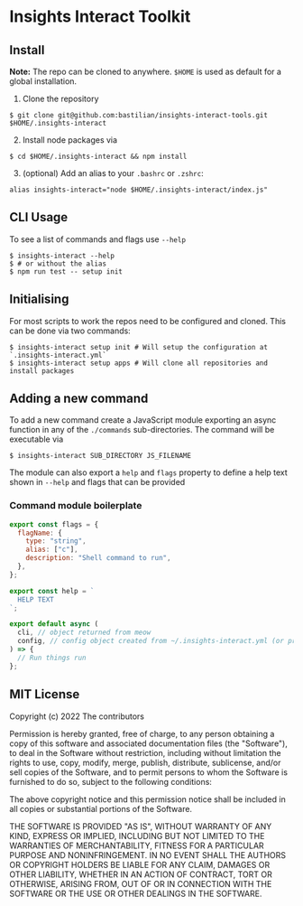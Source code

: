 # Insights Interact Toolkit

## Install

**Note:** The repo can be cloned to anywhere. `$HOME` is used as default for a
global installation.

1. Clone the repository

```shell
$ git clone git@github.com:bastilian/insights-interact-tools.git $HOME/.insights-interact
```

2. Install node packages via

```shell
$ cd $HOME/.insights-interact && npm install
```

3. (optional) Add an alias to your `.bashrc` or `.zshrc`:

```
alias insights-interact="node $HOME/.insights-interact/index.js"
```

## CLI Usage

To see a list of commands and flags use `--help`

```shell
$ insights-interact --help
$ # or without the alias
$ npm run test -- setup init
```

## Initialising

For most scripts to work the repos need to be configured and cloned. This can be
done via two commands:

```shell
$ insights-interact setup init # Will setup the configuration at `.insights-interact.yml`
$ insights-interact setup apps # Will clone all repositories and install packages
```

## Adding a new command

To add a new command create a JavaScript module exporting an async function in
any of the `./commands` sub-directories. The command will be executable via

```shell
$ insights-interact SUB_DIRECTORY JS_FILENAME
```

The module can also export a `help` and `flags` property to define a help text
shown in `--help` and flags that can be provided

### Command module boilerplate

```js
export const flags = {
  flagName: {
    type: "string",
    alias: ["c"],
    description: "Shell command to run",
  },
};

export const help = `
  HELP TEXT
`;

export default async (
  cli, // object returned from meow
  config, // config object created from ~/.insights-interact.yml (or provided config)
) => {
  // Run things run
};
```

## MIT License

Copyright (c) 2022 The contributors

Permission is hereby granted, free of charge, to any person obtaining a copy of
this software and associated documentation files (the "Software"), to deal in
the Software without restriction, including without limitation the rights to
use, copy, modify, merge, publish, distribute, sublicense, and/or sell copies of
the Software, and to permit persons to whom the Software is furnished to do so,
subject to the following conditions:

The above copyright notice and this permission notice shall be included in all
copies or substantial portions of the Software.

THE SOFTWARE IS PROVIDED "AS IS", WITHOUT WARRANTY OF ANY KIND, EXPRESS OR
IMPLIED, INCLUDING BUT NOT LIMITED TO THE WARRANTIES OF MERCHANTABILITY, FITNESS
FOR A PARTICULAR PURPOSE AND NONINFRINGEMENT. IN NO EVENT SHALL THE AUTHORS OR
COPYRIGHT HOLDERS BE LIABLE FOR ANY CLAIM, DAMAGES OR OTHER LIABILITY, WHETHER
IN AN ACTION OF CONTRACT, TORT OR OTHERWISE, ARISING FROM, OUT OF OR IN
CONNECTION WITH THE SOFTWARE OR THE USE OR OTHER DEALINGS IN THE SOFTWARE.
